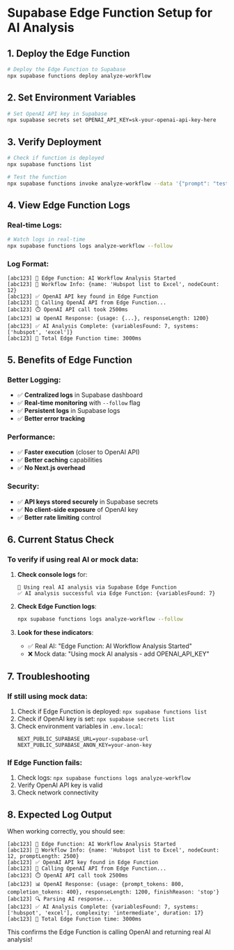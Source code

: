 # Supabase Edge Function Setup for AI Analysis

## 1. Deploy the Edge Function

```bash
# Deploy the Edge Function to Supabase
npx supabase functions deploy analyze-workflow
```

## 2. Set Environment Variables

```bash
# Set OpenAI API key in Supabase
npx supabase secrets set OPENAI_API_KEY=sk-your-openai-api-key-here
```

## 3. Verify Deployment

```bash
# Check if function is deployed
npx supabase functions list

# Test the function
npx supabase functions invoke analyze-workflow --data '{"prompt": "test", "workflow": {"name": "test"}}'
```

## 4. View Edge Function Logs

### Real-time Logs:
```bash
# Watch logs in real-time
npx supabase functions logs analyze-workflow --follow
```

### Log Format:
```
[abc123] 🚀 Edge Function: AI Workflow Analysis Started
[abc123] 📝 Workflow Info: {name: 'Hubspot list to Excel', nodeCount: 12}
[abc123] ✅ OpenAI API key found in Edge Function
[abc123] 🤖 Calling OpenAI API from Edge Function...
[abc123] ⏱️ OpenAI API call took 2500ms
[abc123] 📊 OpenAI Response: {usage: {...}, responseLength: 1200}
[abc123] ✅ AI Analysis Complete: {variablesFound: 7, systems: ['hubspot', 'excel']}
[abc123] 🎉 Total Edge Function time: 3000ms
```

## 5. Benefits of Edge Function

### Better Logging:
- ✅ **Centralized logs** in Supabase dashboard
- ✅ **Real-time monitoring** with `--follow` flag
- ✅ **Persistent logs** in Supabase logs
- ✅ **Better error tracking**

### Performance:
- ✅ **Faster execution** (closer to OpenAI API)
- ✅ **Better caching** capabilities
- ✅ **No Next.js overhead**

### Security:
- ✅ **API keys stored securely** in Supabase secrets
- ✅ **No client-side exposure** of OpenAI key
- ✅ **Better rate limiting** control

## 6. Current Status Check

### To verify if using real AI or mock data:

1. **Check console logs** for:
   ```
   🤖 Using real AI analysis via Supabase Edge Function
   ✅ AI analysis successful via Edge Function: {variablesFound: 7}
   ```

2. **Check Edge Function logs**:
   ```bash
   npx supabase functions logs analyze-workflow --follow
   ```

3. **Look for these indicators**:
   - ✅ Real AI: "Edge Function: AI Workflow Analysis Started"
   - ❌ Mock data: "Using mock AI analysis - add OPENAI_API_KEY"

## 7. Troubleshooting

### If still using mock data:
1. Check if Edge Function is deployed: `npx supabase functions list`
2. Check if OpenAI key is set: `npx supabase secrets list`
3. Check environment variables in `.env.local`:
   ```
   NEXT_PUBLIC_SUPABASE_URL=your-supabase-url
   NEXT_PUBLIC_SUPABASE_ANON_KEY=your-anon-key
   ```

### If Edge Function fails:
1. Check logs: `npx supabase functions logs analyze-workflow`
2. Verify OpenAI API key is valid
3. Check network connectivity

## 8. Expected Log Output

When working correctly, you should see:
```
[abc123] 🚀 Edge Function: AI Workflow Analysis Started
[abc123] 📝 Workflow Info: {name: 'Hubspot list to Excel', nodeCount: 12, promptLength: 2500}
[abc123] ✅ OpenAI API key found in Edge Function
[abc123] 🤖 Calling OpenAI API from Edge Function...
[abc123] ⏱️ OpenAI API call took 2500ms
[abc123] 📊 OpenAI Response: {usage: {prompt_tokens: 800, completion_tokens: 400}, responseLength: 1200, finishReason: 'stop'}
[abc123] 🔍 Parsing AI response...
[abc123] ✅ AI Analysis Complete: {variablesFound: 7, systems: ['hubspot', 'excel'], complexity: 'intermediate', duration: 17}
[abc123] 🎉 Total Edge Function time: 3000ms
```

This confirms the Edge Function is calling OpenAI and returning real AI analysis!
